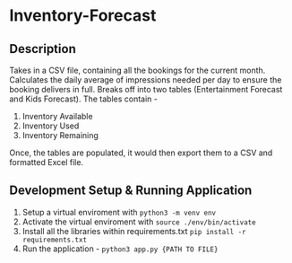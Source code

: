 # Inventory-Forecast

## Description
Takes in a CSV file, containing all the bookings for the current month. Calculates the daily average of impressions needed per day to ensure the booking delivers in full.
Breaks off into two tables (Entertainment Forecast and Kids Forecast). The tables contain -
1. Inventory Available
2. Inventory Used
3. Inventory Remaining

Once, the tables are populated, it would then export them to a CSV and formatted Excel file.

## Development Setup & Running Application
1. Setup a virtual enviroment with `python3 -m venv env`
2. Activate the virtual enviroment with `source ./env/bin/activate`
3. Install all the libraries within requirements.txt `pip install -r requirements.txt`
4. Run the application - `python3 app.py {PATH TO FILE}`
